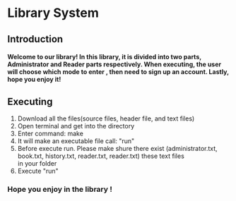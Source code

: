 # Library System

## Introduction
####  Welcome to our library!  In this library, it is divided into two parts, Administrator and Reader parts respectively. When executing, the user will choose which mode to enter , then need to sign up an account. Lastly, hope you enjoy it!

## Executing 
1. Download all the files(source files, header file, and text files)
2. Open terminal and get into the directory
3. Enter command: make 
4. It will make an executable file call: "run"
5. Before execute run. Please make shure there exist (administrator.txt, book.txt, history.txt, reader.txt, reader.txt) these text files   
   in your folder 
6. Execute "run"

### Hope you enjoy in the library !
